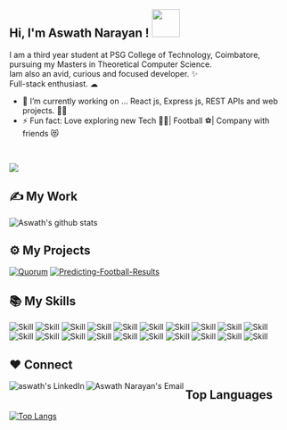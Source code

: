 <!--
**aswath2001/aswath2001** is a ✨ _special_ ✨ repository because its `README.md` (this file) appears on your GitHub profile.

Here are some ideas to get you started:

- 🔭 I’m currently working on Web Development
- 🌱 I’m currently learning ...
- 👯 I’m looking to collaborate on ...
- 🤔 I’m looking for help with ...
- 💬 Ask me about ...
- 📫 How to reach me: ...
- 😄 Pronouns: ...
- ⚡ Fun fact: ...
-->

## Hi, I'm Aswath Narayan ! <img src="https://media.giphy.com/media/mGcNjsfWAjY5AEZNw6/giphy.gif" width="50"></h2>
 

 I am a third year student at PSG College of Technology, Coimbatore, pursuing my Masters in Theoretical Computer Science.<br>
 Iam also an avid, curious and focused developer. ✨ <br>
 Full-stack enthusiast. ☁
 <br>

- 🔭 I’m currently working on ... React js, Express js, REST APIs and web projects. 🐱‍👤
- ⚡ Fun fact: Love exploring new Tech 👨‍💻| Football ⚽| Company with friends 😻 
 <br>

![](https://visitor-badge.laobi.icu/badge?page_id=aswath2001.visitor-badge&style=flat-square&color=0088cc)<br>

## ✍ My Work

![Aswath's github stats](https://github-readme-stats.vercel.app/api?username=aswath2001&show_icons=true&theme=dark)

## ⚙ My Projects

[![Quorum](https://github-readme-stats.vercel.app/api/pin/?username=aswath2001&repo=QuorumDB&show_icons=true&theme=dark)](https://github.com/aswath2001/QuorumDB)
[![Predicting-Football-Results](https://github-readme-stats.vercel.app/api/pin/?username=aswath2001&repo=Predicting-Football-Results&show_icons=true&theme=dark)](https://github.com/aswath2001/Predicting-Football-Results)


## 📚 My Skills

![Skill](https://img.shields.io/badge/HTML5-E34F26?style=for-the-badge&logo=html5&logoColor=white)
![Skill](https://img.shields.io/badge/CSS3-1572B6?style=for-the-badge&logo=css3&logoColor=white)
![Skill](https://img.shields.io/badge/JavaScript-323330?style=for-the-badge&logo=javascript&logoColor=F7DF1E)
![Skill](https://img.shields.io/badge/Node.js-43853D?style=for-the-badge&logo=node.js&logoColor=white)
![Skill](https://img.shields.io/badge/npm-CB3837?style=for-the-badge&logo=npm&logoColor=white)
![Skill](https://img.shields.io/badge/Express.js-000000?style=for-the-badge&logo=express&logoColor=white)
![Skill](https://img.shields.io/badge/c++-ED8B00?style=for-the-badge&logo=java&logoColor=white)
![Skill](https://img.shields.io/badge/Markdown-000000?style=for-the-badge&logo=markdown&logoColor=white)
![Skill](https://img.shields.io/badge/React-20232A?style=for-the-badge&logo=react&logoColor=61DAFB)
![Skill](https://img.shields.io/badge/Bootstrap-563D7C?style=for-the-badge&logo=bootstrap&logoColor=white)
![Skill](https://img.shields.io/badge/React_Bootstrap-563D7C?style=for-the-badge&logo=reactstrap&logoColor=white)
![Skill](https://img.shields.io/badge/styled--components-DB7093?style=for-the-badge&logo=styled-components&logoColor=white)
![Skill](https://img.shields.io/badge/Material--UI-0081CB?style=for-the-badge&logo=material-ui&logoColor=white)
![Skill](https://img.shields.io/badge/React_Router-CA4245?style=for-the-badge&logo=react-router&logoColor=white)
![Skill](https://img.shields.io/badge/MongoDB-0769AD?style=for-the-badge&logo=mongodb&logoColor=white)
![Skill](https://img.shields.io/badge/Netlify-00C7B7?style=for-the-badge&logo=netlify&logoColor=white)
![Skill](https://img.shields.io/badge/Heroku-430098?style=for-the-badge&logo=heroku&logoColor=white)
![Skill](https://img.shields.io/badge/Git-F05032?style=for-the-badge&logo=git&logoColor=white)
![Skill](https://img.shields.io/badge/Postman-FF6C37?style=for-the-badge&logo=Postman&logoColor=white)
![Skill](https://img.shields.io/badge/Visual_Studio_Code-0078D4?style=for-the-badge&logo=visual%20studio%20code&logoColor=white)

## ❤ Connect


<a href="https://www.linkedin.com/in/aswath-narayan-86790018b/">
  <img align="left" alt="aswath's LinkedIn" src="https://img.icons8.com/bubbles/50/000000/linkedin.png"/>
</a>

<a href="mailto:aswathnarayan87@gmail.com">
  <img align="left" alt="Aswath Narayan's Email" src="https://img.icons8.com/bubbles/50/000000/gmail.png"/>
</a>

## Top Languages

[![Top Langs](https://github-readme-stats.vercel.app/api/top-langs/?username=aswath2001&layout=compact&theme=gotham&hide_border=true&langs_count=10)](https://github.com/aswath2001)
